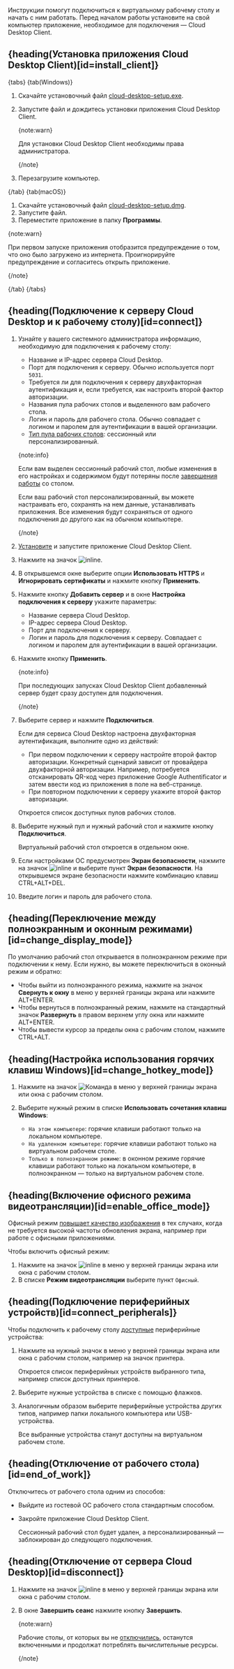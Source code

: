 Инструкции помогут подключиться к виртуальному рабочему столу и начать с ним работать. Перед началом работы установите на свой компьютер приложение, необходимое для подключения — Cloud Desktop Client.

## {heading(Установка приложения Cloud Desktop Client)[id=install_client]}

{tabs}
{tab(Windows)}

1. Скачайте установочный файл [cloud-desktop-setup.exe](https://hub.mcs.mail.ru/repository/client-agent-remoteclick/client/release/win/cloud-desktop-setup.exe).
1. Запустите файл и дождитесь установки приложения Cloud Desktop Client.

   {note:warn}

   Для установки Cloud Desktop Client необходимы права администратора.

   {/note}

1. Перезагрузите компьютер.

{/tab}
{tab(macOS)}

1. Скачайте установочный файл [cloud-desktop-setup.dmg](https://hub.mcs.mail.ru/repository/client-agent-remoteclick/client/release/mac/cloud-desktop-setup.dmg).
1. Запустите файл.
1. Переместите приложение в папку **Программы**.

{note:warn}

При первом запуске приложения отобразится предупреждение о том, что оно было загружено из интернета. Проигнорируйте предупреждение и согласитесь открыть приложение.

{/note}

{/tab}
{/tabs}

## {heading(Подключение к серверу Cloud Desktop и к рабочему столу)[id=connect]}

1. Узнайте у вашего системного администратора информацию, необходимую для подключения к рабочему столу:

   - Название и IP-адрес сервера Cloud Desktop.
   - Порт для подключения к серверу. Обычно используется порт `5031`.
   - Требуется ли для подключения к серверу двухфакторная аутентификация и, если требуется, как настроить второй фактор авторизации.
   - Названия пула рабочих столов и выделенного вам рабочего стола.
   - Логин и пароль для рабочего стола. Обычно совпадает с логином и паролем для аутентификации в вашей организации.
   - [Тип пула рабочих столов](../concepts/about#desktop_pool): сессионный или персонализированный.

   {note:info}

   Если вам выделен сессионный рабочий стол, любые изменения в его настройках и содержимом будут потеряны после [завершения работы](#end_of_work) со столом.

   Если ваш рабочий стол персонализированный, вы можете настраивать его, сохранять на нем данные, устанавливать приложения. Все изменения будут сохраняться от одного подключения до другого как на обычном компьютере.

   {/note}

1. [Установите](#install_client) и запустите приложение Cloud Desktop Client.
1. Нажмите на значок ![](/ru/assets/settings-icon.svg "inline").
1. В открывшемся окне выберите опции **Использовать HTTPS** и **Игнорировать сертификаты** и нажмите кнопку **Применить**.
1. Нажмите кнопку **Добавить сервер** и в окне **Настройка подключения к серверу** укажите параметры:

   - Название сервера Cloud Desktop.
   - IP-адрес сервера Cloud Desktop.
   - Порт для подключения к серверу.
   - Логин и пароль для подключения к серверу. Совпадает с логином и паролем для аутентификации в вашей организации.

1. Нажмите кнопку **Применить**.

   {note:info}

   При последующих запусках Cloud Desktop Client добавленный сервер будет сразу доступен для подключения.

   {/note}

1. Выберите сервер и нажмите **Подключиться**.

   Если для сервиса Cloud Desktop настроена двухфакторная аутентификация, выполните одно из действий:

   - При первом подключении к серверу настройте второй фактор авторизации. Конкретный сценарий зависит от провайдера двухфакторной авторизации. Например, потребуется отсканировать QR-код через приложение Google Authentificator и затем ввести код из приложения в поле на веб-странице.
   - При повторном подключении к серверу укажите второй фактор авторизации.

   Откроется список доступных пулов рабочих столов.

1. Выберите нужный пул и нужный рабочий стол и нажмите кнопку **Подключиться**.

   Виртуальный рабочий стол откроется в отдельном окне.

1. Если настройками ОС предусмотрен **Экран безопасности**, нажмите на значок ![](/ru/assets/command-icon.svg "inline") и выберите пункт **Экран безопасности**. На открывшемся экране безопасности нажмите комбинацию клавиш CTRL+ALT+DEL.
1. Введите логин и пароль для рабочего стола.

## {heading(Переключение между полноэкранным и оконным режимами)[id=change_display_mode]}

По умолчанию рабочий стол открывается в полноэкранном режиме при подключении к нему. Если нужно, вы можете переключиться в оконный режим и обратно:

- Чтобы выйти из полноэкранного режима, нажмите на значок **Свернуть к окну** в меню у верхней границы экрана или нажмите ALT+ENTER.
- Чтобы вернуться в полноэкранный режим, нажмите на стандартный значок **Развернуть** в правом верхнем углу окна или нажмите ALT+ENTER.
- Чтобы вывести курсор за пределы окна с рабочим столом, нажмите CTRL+ALT.

## {heading(Настройка использования горячих клавиш Windows)[id=change_hotkey_mode]}

1. Нажмите на значок ![Команда](/ru/assets/command-icon.svg "inline") в меню у верхней границы экрана или окна с рабочим столом.
1. Выберите нужный режим в списке **Использовать сочетания клавиш Windows**:

   - `На этом компьютере`: горячие клавиши работают только на локальном компьютере.
   - `На удаленном компьютере`: горячие клавиши работают только на виртуальном рабочем столе.
   - `Только в полноэкранном режиме`: в оконном режиме горячие клавиши работают только на локальном компьютере, в полноэкранном — только на виртуальном рабочем столе.

## {heading(Включение офисного режима видеотрансляции)[id=enable_office_mode]}

Офисный режим [повышает качество изображения](../concepts/work-modes#office_mode) в тех случаях, когда не требуется высокой частоты обновления экрана, например при работе с офисными приложениями.

Чтобы включить офисный режим:

1. Нажмите на значок ![](/ru/assets/settings-icon.svg "inline") в меню у верхней границы экрана или окна с рабочим столом.
1. В списке **Режим видеотрансляции** выберите пункт `Офисный`.

## {heading(Подключение периферийных устройств)[id=connect_peripherals]}

Чтобы подключить к рабочему столу [доступные](../concepts/work-modes#peripherals) периферийные устройства:

1. Нажмите на нужный значок в меню у верхней границы экрана или окна с рабочим столом, например на значок принтера.

   Откроется список периферийных устройств выбранного типа, например список доступных принтеров.

1. Выберите нужные устройства в списке с помощью флажков.
1. Аналогичным образом выберите периферийные устройства других типов, например папки локального компьютера или USB-устройства.

   Все выбранные устройства станут доступны на виртуальном рабочем столе.

## {heading(Отключение от рабочего стола)[id=end_of_work]}

Отключитесь от рабочего стола одним из способов:

- Выйдите из гостевой ОС рабочего стола стандартным способом.
- Закройте приложение Cloud Desktop Client.

   Сессионный рабочий стол будет удален, а персонализированный — заблокирован до следующего подключения.

## {heading(Отключение от сервера Cloud Desktop)[id=disconnect]}

1. Нажмите на значок ![](/ru/assets/exit-icon.svg "inline") в меню у верхней границы экрана или окна с рабочим столом.
1. В окне **Завершить сеанс** нажмите кнопку **Завершить**.

   {note:warn}

   Рабочие столы, от которых вы не [отключились](#end_of_work), останутся включенными и продолжат потреблять вычислительные ресурсы.

   {/note}
